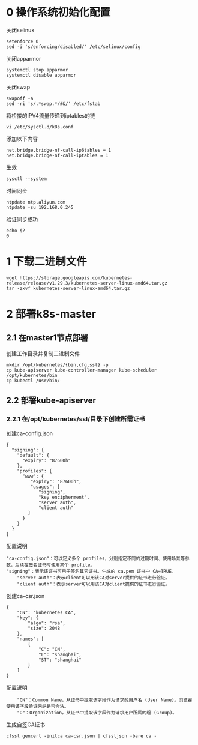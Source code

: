 # 0 操作系统初始化配置
关闭selinux
```
setenforce 0
sed -i 's/enforcing/disabled/' /etc/selinux/config
```
关闭apparmor
```
systemctl stop apparmor
systemctl disable apparmor
```
关闭swap
```
swapoff -a
sed -ri 's/.*swap.*/#&/' /etc/fstab
```
将桥接的IPV4流量传递到iptables的链
```
vi /etc/sysctl.d/k8s.conf
```
添加以下内容
```
net.bridge.bridge-nf-call-ip6tables = 1
net.bridge.bridge-nf-call-iptables = 1
```
生效
```
sysctl --system
```
时间同步
```
ntpdate ntp.aliyun.com
ntpdate -su 192.168.0.245
```
验证同步成功
```
echo $?
0
```

# 1 下载二进制文件
```
wget https://storage.googleapis.com/kubernetes-release/release/v1.29.3/kubernetes-server-linux-amd64.tar.gz
tar -zxvf kubernetes-server-linux-amd64.tar.gz
```

# 2 部署k8s-master
## 2.1 在master1节点部署
创建工作目录并复制二进制文件
```
mkdir /opt/kubernetes/{bin,cfg,ssl} -p
cp kube-apiserver kube-controller-manager kube-scheduler /opt/kubernetes/bin
cp kubectl /usr/bin/
```
## 2.2 部署kube-apiserver
### 2.2.1 在/opt/kubernetes/ssl/目录下创建所需证书
创建ca-config.json
```
{
  "signing": {
    "default": {
      "expiry": "87600h"
    },		
    "profiles": {
      "www": {
         "expiry": "87600h",
         "usages": [
            "signing",
            "key encipherment",
            "server auth",
            "client auth"
        ]
      }
    }
  }
}
```
配置说明
```
"ca-config.json"：可以定义多个 profiles，分别指定不同的过期时间、使用场景等参数。后续在签名证书时使用某个 profile。
"signing"：表示该证书可用于签名其它证书。生成的 ca.pem 证书中 CA=TRUE。
	"server auth"：表示client可以用该CA对server提供的证书进行验证。
	"client auth"：表示server可以用该CA对client提供的证书进行验证。
```
创建ca-csr.json
```
{
    "CN": "kubernetes CA",
    "key": {
        "algo": "rsa",
        "size": 2048
    },
    "names": [
        {
            "C": "CN",
            "L": "shanghai",
            "ST": "shanghai"
        }
    ]
}
```
配置说明
```
	"CN"：Common Name，从证书中提取该字段作为请求的用户名 (User Name)。浏览器使用该字段验证网站是否合法。
	"O"：Organization，从证书中提取该字段作为请求用户所属的组 (Group)。
```
生成自签CA证书
```
cfssl gencert -initca ca-csr.json | cfssljson -bare ca -
```


